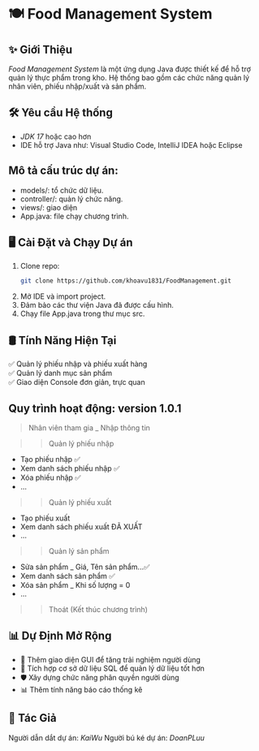 # 🍽️ Food Management System

## ✨ Giới Thiệu
*Food Management System* là một ứng dụng Java được thiết kế để hỗ trợ quản lý thực phẩm trong kho. Hệ thống bao gồm các chức năng quản lý nhân viên, phiếu nhập/xuất và sản phẩm.

## 🛠️ Yêu cầu Hệ thống
- *JDK 17* hoặc cao hơn
- IDE hỗ trợ Java như: Visual Studio Code, IntelliJ IDEA hoặc Eclipse

## Mô tả cấu trúc dự án:
- models/: tổ chức dữ liệu.
- controller/: quản lý chức năng. 
- views/: giao diện 
- App.java: file chạy chương trình.


## 🖥️ Cài Đặt và Chạy Dự án
1. Clone repo:
   ```bash
   git clone https://github.com/khoavu1831/FoodManagement.git
   ```
2. Mở IDE và import project.
3. Đảm bảo các thư viện Java đã được cấu hình.
4. Chạy file App.java trong thư mục src.

## 🛢️ Tính Năng Hiện Tại
✅ Quản lý phiếu nhập và phiếu xuất hàng  
✅ Quản lý danh mục sản phẩm  
✅ Giao diện Console đơn giản, trực quan  

## Quy trình hoạt động: version 1.0.1
> Nhân viên tham gia _ Nhập thông tin

>> Quản lý phiếu nhập
+ Tạo phiếu nhập ✅
+ Xem danh sách phiếu nhập ✅
+ Xóa phiếu nhập ✅
+ ...

>> Quản lý phiếu xuất
+ Tạo phiếu xuất
+ Xem danh sách phiếu xuất ĐÃ XUẤT
+ ...

>> Quản lý sản phẩm
+ Sửa sản phẩm _ Giá, Tên sản phẩm...✅
+ Xem danh sách sản phẩm ✅
+ Xóa sản phẩm _ Khi số lượng = 0
+ ...

>> Thoát (Kết thúc chương trình)

## 📊 Dự Định Mở Rộng
- 🎨 Thêm giao diện GUI để tăng trải nghiệm người dùng
- 📃 Tích hợp cơ sở dữ liệu SQL để quản lý dữ liệu tốt hơn
- 🛡️ Xây dựng chức năng phân quyền người dùng
- 📊 Thêm tính năng báo cáo thống kê

## 👤 Tác Giả
Người dẫn dắt dự án: *KaiWu*
Người bú ké dự án: *DoanPLuu*


